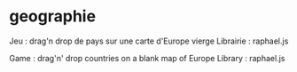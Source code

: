 # geographie
Jeu : drag'n drop de pays sur une carte d'Europe vierge
Librairie : raphael.js

Game : drag'n' drop countries on a blank map of Europe
Library : raphael.js
